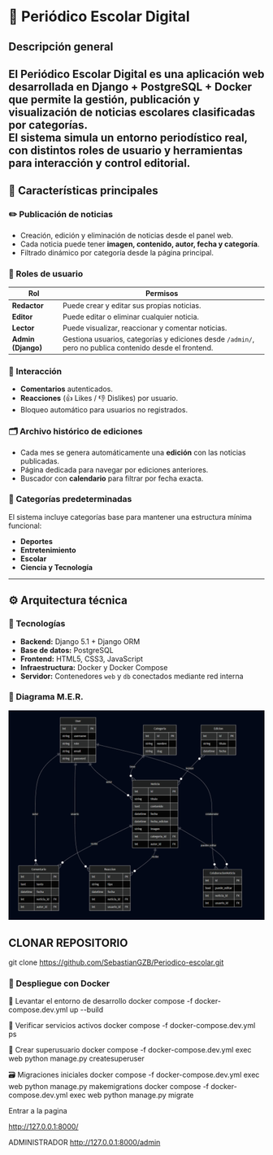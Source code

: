 # 📰 Periódico Escolar Digital

## Descripción general

El **Periódico Escolar Digital** es una aplicación web desarrollada en **Django + PostgreSQL + Docker** que permite la **gestión, publicación y visualización de noticias escolares** clasificadas por categorías.  
El sistema simula un entorno periodístico real, con distintos roles de usuario y herramientas para interacción y control editorial.
---

## 🧩 Características principales

### ✏️ Publicación de noticias
- Creación, edición y eliminación de noticias desde el panel web.
- Cada noticia puede tener **imagen, contenido, autor, fecha y categoría**.
- Filtrado dinámico por categoría desde la página principal.

### 👥 Roles de usuario
| Rol | Permisos |
|------|-----------|
| **Redactor** | Puede crear y editar sus propias noticias. |
| **Editor** | Puede editar o eliminar cualquier noticia. |
| **Lector** | Puede visualizar, reaccionar y comentar noticias. |
| **Admin (Django)** | Gestiona usuarios, categorías y ediciones desde `/admin/`, pero no publica contenido desde el frontend. |

### 💬 Interacción
- **Comentarios** autenticados.
- **Reacciones** (👍 Likes / 👎 Dislikes) por usuario.
- Bloqueo automático para usuarios no registrados.

### 🗂️ Archivo histórico de ediciones
- Cada mes se genera automáticamente una **edición** con las noticias publicadas.
- Página dedicada para navegar por ediciones anteriores.
- Buscador con **calendario** para filtrar por fecha exacta.

### 🧠 Categorías predeterminadas
El sistema incluye categorías base para mantener una estructura mínima funcional:
- **Deportes**
- **Entretenimiento**
- **Escolar**
- **Ciencia y Tecnología**

---

## ⚙️ Arquitectura técnica

### 🔸 Tecnologías
- **Backend:** Django 5.1 + Django ORM  
- **Base de datos:** PostgreSQL  
- **Frontend:** HTML5, CSS3, JavaScript  
- **Infraestructura:** Docker y Docker Compose  
- **Servidor:** Contenedores `web` y `db` conectados mediante red interna  

### 🔸 Diagrama M.E.R.
![Modelo Entidad–Relación](static/img/mer.png)

## CLONAR REPOSITORIO
git clone https://github.com/SebastianGZB/Periodico-escolar.git


### 🐳 Despliegue con Docker

🚀 Levantar el entorno de desarrollo
docker compose -f docker-compose.dev.yml up --build

🧩 Verificar servicios activos
docker compose -f docker-compose.dev.yml ps

🧰 Crear superusuario
docker compose -f docker-compose.dev.yml exec web python manage.py createsuperuser

🗃️ Migraciones iniciales
docker compose -f docker-compose.dev.yml exec web python manage.py makemigrations
docker compose -f docker-compose.dev.yml exec web python manage.py migrate

Entrar a la pagina

http://127.0.0.1:8000/

ADMINISTRADOR
http://127.0.0.1:8000/admin
